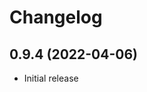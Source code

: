# Changelog

<!--
    Placeholder for the next version (at the beginning of the line):
    ## **WORK IN PROGRESS**
-->
## 0.9.4 (2022-04-06)
* Initial release